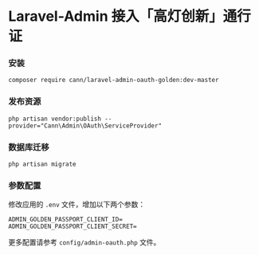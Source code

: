 # Laravel-Admin 接入「高灯创新」通行证

### 安装

```
composer require cann/laravel-admin-oauth-golden:dev-master
```

### 发布资源

```
php artisan vendor:publish --provider="Cann\Admin\OAuth\ServiceProvider"
```

### 数据库迁移

```
php artisan migrate
```

### 参数配置

修改应用的 `.env` 文件，增加以下两个参数：

```
ADMIN_GOLDEN_PASSPORT_CLIENT_ID=
ADMIN_GOLDEN_PASSPORT_CLIENT_SECRET=
```

更多配置请参考 `config/admin-oauth.php` 文件。
